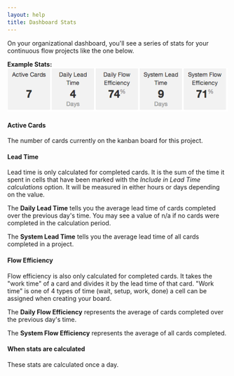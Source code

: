 ```yaml
---
layout: help
title: Dashboard Stats
---
```


On your organizational dashboard, you'll see a series of stats for your continuous flow projects like the one below.


<b>Example Stats:</b>
![Dashboard Stats Example](images/dashstats.png)



#### Active Cards

The number of cards currently on the kanban board for this project.

#### Lead Time

Lead time is only calculated for completed cards.  It is the sum of the time it spent in cells that have been 
marked with the *Include in Lead Time calculations* option.  It will be measured in either hours or days depending
on the value.

The **Daily Lead Time** tells you the average lead time of cards completed over the previous day's time.  You
may see a value of n/a if no cards were completed in the calculation period.

The **System Lead Time** tells you the average lead time of all cards completed in a project.

#### Flow Efficiency

Flow efficiency is also only calculated for completed cards.  It takes the "work time" of a card and divides it by
the lead time of that card.  "Work time" is one of 4 types of time (wait, setup, work, done) a cell can be assigned 
when creating your board.

The **Daily Flow Efficiency** represents the average of cards completed over the previous day's time.

The **System Flow Efficiency** represents the average of all cards completed.


#### When stats are calculated

These stats are calculated once a day.